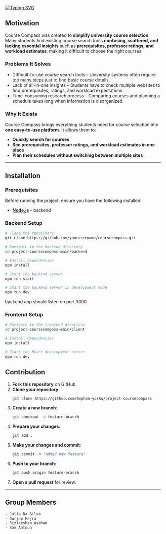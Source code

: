 [![Typing SVG](https://readme-typing-svg.demolab.com?font=Fira+Code&weight=600&size=25&pause=1000&color=F7F7F7&background=FFFFFF00&width=435&lines=%F0%9F%A7%AD+Course+Compass)](https://git.io/typing-svg)

## Motivation

Course Compass was created to **simplify university course selection**. Many students find existing course search tools **confusing, scattered, and lacking essential insights** such as **prerequisites, professor ratings, and workload estimates**, making it difficult to choose the right courses.

### Problems It Solves

- Difficult-to-use course search tools – University systems often require too many steps just to find basic course details.
- Lack of all-in-one insights – Students have to check multiple websites to find prerequisites, ratings, and workload expectations.
- Time-consuming research process – Comparing courses and planning a schedule takes long when information is disorganized.

### Why It Exists

Course Compass brings everything students need for course selection into **one easy-to-use platform**. 
It allows them to:  
- **Quickly search for courses**  
- **See prerequisites, professor ratings, and workload estimates in one place**  
- **Plan their schedules without switching between multiple sites**

---

## Installation

### Prerequisites

Before running the project, ensure you have the following installed:

- **[Node.js](https://nodejs.org/)** – backend

### Backend Setup

```bash
# Clone the repository
git clone https://github.com/yourusername/coursecompass.git

# Navigate to the backend directory
cd project-coursecompass-main/backend

# Install dependencies
npm install

# Start the backend server
npm run start

# Start the backend server in development mode
npm run dev
```

backend app should listen on port 3000

### Frontend Setup

```bash
# Navigate to the frontend directory
cd project-coursecompass-main/client

# Install dependencies
npm install

# Start the React development server
npm run dev
```

## Contribution

1. **Fork this repository** on GitHub.
2. **Clone your repository**:
   ```bash
   git clone https://github.com/hvpham-yorku/project-coursecompass
   ```
3. **Create a new branch**:
   ```bash
   git checkout -b feature-branch
   ```
4. **Prepare your changes**:
   ```bash
   git add .
   ```
5. **Make your changes and commit**:
   ```bash
   git commit -m "Added new feature"
   ```
6. **Push to your branch**:
   ```bash
   git push origin feature-branch
   ```
7. **Open a pull request** for review.

---

## Group Members

```bash
- Julia Da Silva
- Gurjap Hajra
- Rizikeshan Asohan
- Sam Antoun
```
